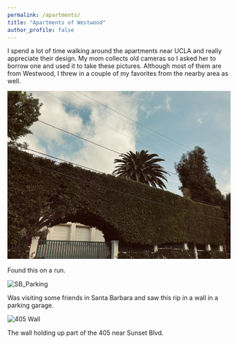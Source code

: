 ```yaml
---
permalink: /apartments/
title: "Apartments of Westwood"
author_profile: false
---
```


I spend a lot of time walking around the apartments near UCLA and really appreciate their design. My mom collects old cameras so I asked her to borrow one and
used it to take these pictures. Although most of them are from Westwood, I threw in a couple of my favorites from the nearby area as well. 


![Brentwood House](images/apartments/Brentwood1.PNG)

Found this on a run. 

![SB_Parking](aidanboyne.github.io/images/apartments/Brent_House1.jpg)

Was visiting some friends in Santa Barbara and saw this rip in a wall in a parking garage.

![405 Wall](aidanboyne.github.io/images/apartments/Wall.jpg)

The wall holding up part of the 405 near Sunset Blvd. 
